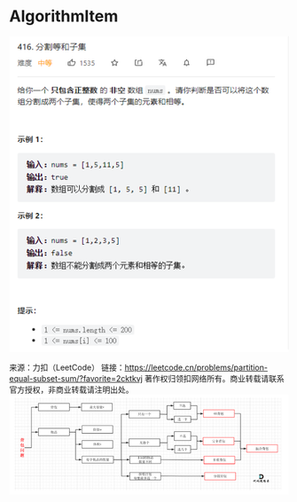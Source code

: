 # AlgorithmItem
![img.png](img.png)

来源：力扣（LeetCode）
链接：https://leetcode.cn/problems/partition-equal-subset-sum/?favorite=2cktkvj
著作权归领扣网络所有。商业转载请联系官方授权，非商业转载请注明出处。
![img_2.png](img_2.png)